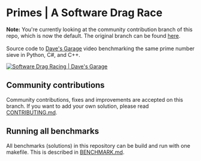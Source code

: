 # Primes | A Software Drag Race

**Note:** You're currently looking at the community contribution branch of this repo, which is now the default. The original branch can be found [here](https://github.com/plummerssoftwarellc/Primes/tree/original). 
<br/>
<br/>
Source code to [Dave's Garage](https://www.youtube.com/c/DavesGarage/featured) video
benchmarking the same prime number sieve in Python, C#, and C++.

[![Software Drag Racing | Dave's Garage](https://img.youtube.com/vi/D3h62rgewZM/0.jpg)](https://youtu.be/D3h62rgewZM)

## Community contributions

Community contributions, fixes and improvements are accepted on this branch. If you want to add your own solution, please read [CONTRIBUTING.md](CONTRIBUTING.md).

## Running all benchmarks

All benchmarks (solutions) in this repository can be build and run with one makefile. This is described in [BENCHMARK.md](BENCHMARK.md).
